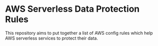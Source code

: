 # AWS Serverless Data Protection Rules
This repository aims to put together a list of AWS config rules which help AWS serverless services to protect their data. 

